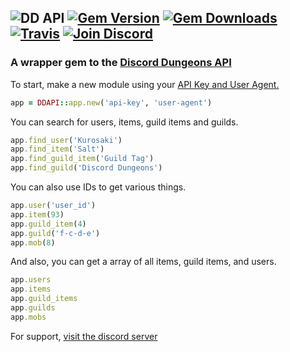 ![DD API](https://raw.githubusercontent.com/DiscordDungeons/api-rb/master/image.jpeg)
[![Gem Version](https://img.shields.io/gem/v/dd-api.svg)]()
[![Gem Downloads](https://img.shields.io/gem/dt/dd-api.svg)]() [![Travis](https://img.shields.io/travis/DiscordDungeons/api-rb/master.svg)]()
[![Join Discord](https://img.shields.io/badge/discord-join-7289DA.svg)](http://discord.discorddungeons.me)
-----
### A wrapper gem to the [Discord Dungeons API](http://api.discorddungeons.me/docs)
To start, make a new module using your [API Key and User Agent.](http://api.discorddungeons.me/docs#api-key)
```ruby
app = DDAPI::app.new('api-key', 'user-agent')
```
You can search for users, items, guild items and guilds.
```ruby
app.find_user('Kurosaki')
app.find_item('Salt')
app.find_guild_item('Guild Tag')
app.find_guild('Discord Dungeons')
```
You can also use IDs to get various things.
```ruby
app.user('user_id')
app.item(93)
app.guild_item(4)
app.guild('f-c-d-e')
app.mob(8)
```

And also, you can get a array of all items, guild items, and users.
```ruby
app.users
app.items
app.guild_items
app.guilds
app.mobs
```

For support, [visit the discord server](http://discord.discorddungeons.me)

